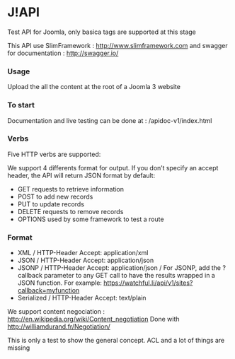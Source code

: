 J!API
====

Test API for Joomla, only basica tags are supported at this stage

This API use SlimFramework : http://www.slimframework.com
and swagger for documentation : http://swagger.io/

### Usage
Upload the all the content at the root of a Joomla 3 website

### To start
Documentation and live testing can be done at : /apidoc-v1/index.html

### Verbs
Five HTTP verbs are supported:

We support 4 differents format for output. If you don’t specify an accept header, the API will return JSON format by default:
* GET requests to retrieve information
* POST to add new records
* PUT to update records
* DELETE requests to remove records
* OPTIONS used by some framework to test a route

### Format
* XML
/ HTTP-Header Accept: application/xml
* JSON
/ HTTP-Header Accept: application/json
* JSONP
/ HTTP-Header Accept: application/json
/ For JSONP, add the ?callback parameter to any GET call to have the results wrapped in a JSON function. For example: https://watchful.li/api/v1/sites?callback=myfunction
* Serialized
/ HTTP-Header Accept: text/plain 

We support content negociation : http://en.wikipedia.org/wiki/Content_negotiation
Done with http://williamdurand.fr/Negotiation/


This is only a test to show the general concept. ACL and a lot of things are missing

